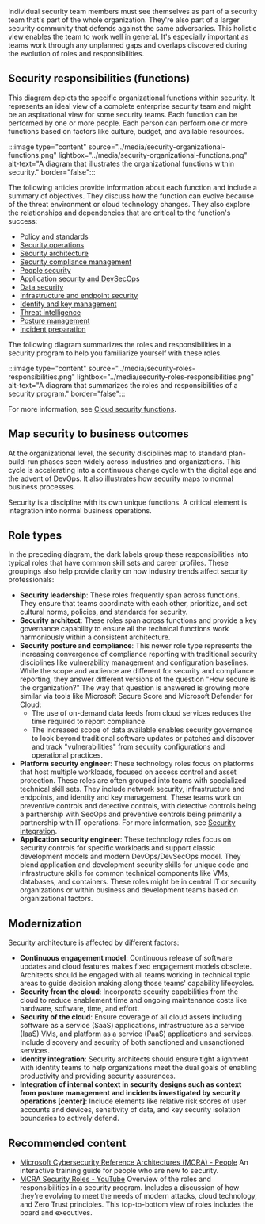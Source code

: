 Individual security team members must see themselves as part of a security team that's part of the whole organization. They're also part of a larger security community that defends against the same adversaries. 
This holistic view enables the team to work well in general. It's especially important as teams work through any unplanned gaps and overlaps discovered during the evolution of roles and responsibilities.

## Security responsibilities (functions)

This diagram depicts the specific organizational functions within security. It represents an ideal view of a complete enterprise security team and might be an aspirational view for some security teams. Each function can be performed by one or more people. Each person can perform one or more functions based on factors like culture, budget, and available resources.

:::image type="content" source="../media/security-organizational-functions.png" lightbox="../media/security-organizational-functions.png" alt-text="A diagram that illustrates the organizational functions within security." border="false":::

The following articles provide information about each function and include a summary of objectives. They discuss how the function can evolve because of the threat environment or cloud technology changes. They also explore the relationships and dependencies that are critical to the function's success:

- [Policy and standards](/azure/cloud-adoption-framework/organize/cloud-security-policy-standards)
- [Security operations](/azure/cloud-adoption-framework/organize/cloud-security-operations-center)
- [Security architecture](/azure/cloud-adoption-framework/organize/cloud-security-architecture)
- [Security compliance management](/azure/cloud-adoption-framework/organize/cloud-security-compliance-management)
- [People security](/azure/cloud-adoption-framework/organize/cloud-security-people)
- [Application security and DevSecOps](/azure/cloud-adoption-framework/organize/cloud-security-application-security-devsecops)
- [Data security](/azure/cloud-adoption-framework/organize/cloud-security-data-security)
- [Infrastructure and endpoint security](/azure/cloud-adoption-framework/organize/cloud-security-infrastructure-endpoint)
- [Identity and key management](/azure/cloud-adoption-framework/organize/cloud-security-identity-keys)
- [Threat intelligence](/azure/cloud-adoption-framework/organize/cloud-security-threat-intelligence)
- [Posture management](/azure/cloud-adoption-framework/organize/cloud-security-posture-management)
- [Incident preparation](/azure/cloud-adoption-framework/organize/cloud-security-incident-preparation)

The following diagram summarizes the roles and responsibilities in a security program to help you familiarize yourself with these roles.

:::image type="content" source="../media/security-roles-responsibilities.png" lightbox="../media/security-roles-responsibilities.png" alt-text="A diagram that summarizes the roles and responsibilities of a security program." border="false":::

For more information, see [Cloud security functions](/azure/cloud-adoption-framework/organize/cloud-security).

## Map security to business outcomes

At the organizational level, the security disciplines map to standard plan-build-run phases seen widely across industries and organizations. This cycle is accelerating into a continuous change cycle with the digital age and the advent of DevOps. It also illustrates how security maps to normal business processes.

Security is a discipline with its own unique functions. A critical element is integration into normal business operations.

## Role types

In the preceding diagram, the dark labels group these responsibilities into typical roles that have common skill sets and career profiles. These groupings also help provide clarity on how industry trends affect security professionals:

- **Security leadership**: These roles frequently span across functions. They ensure that teams coordinate with each other, prioritize, and set cultural norms, policies, and standards for security.
- **Security architect**: These roles span across functions and provide a key governance capability to ensure all the technical functions work harmoniously within a consistent architecture.
- **Security posture and compliance**: This newer role type represents the increasing convergence of compliance reporting with traditional security disciplines like vulnerability management and configuration baselines. While the scope and audience are different for security and compliance reporting, they answer different versions of the question "How secure is the organization?" The way that question is answered is growing more similar via tools like Microsoft Secure Score and Microsoft Defender for Cloud:
  - The use of on-demand data feeds from cloud services reduces the time required to report compliance.
  - The increased scope of data available enables security governance to look beyond traditional software updates or patches and discover and track "vulnerabilities" from security configurations and operational practices.
- **Platform security engineer**: These technology roles focus on platforms that host multiple workloads, focused on access control and asset protection. These roles are often grouped into teams with specialized technical skill sets. They include network security, infrastructure and endpoints, and identity and key management. These teams work on preventive controls and detective controls, with detective controls being a partnership with SecOps and preventive controls being primarily a partnership with IT operations. For more information, see [Security integration](/azure/cloud-adoption-framework/secure/security-integration).
- **Application security engineer**: These technology roles focus on security controls for specific workloads and support classic development models and modern DevOps/DevSecOps model. They blend application and development security skills for unique code and infrastructure skills for common technical components like VMs, databases, and containers. These roles might be in central IT or security organizations or within business and development teams based on organizational factors.

## Modernization

Security architecture is affected by different factors:

- **Continuous engagement model**: Continuous release of software updates and cloud features makes fixed engagement models obsolete. Architects should be engaged with all teams working in technical topic areas to guide decision making along those teams' capability lifecycles.
- **Security from the cloud**: Incorporate security capabilities from the cloud to reduce enablement time and ongoing maintenance costs like hardware, software, time, and effort.
- **Security of the cloud**: Ensure coverage of all cloud assets including software as a service (SaaS) applications, infrastructure as a service (IaaS) VMs, and platform as a service (PaaS) applications and services. Include discovery and security of both sanctioned and unsanctioned services.
- **Identity integration**: Security architects should ensure tight alignment with identity teams to help organizations meet the dual goals of enabling productivity and providing security assurances.
- **Integration of internal context in security designs such as context from posture management and incidents investigated by security operations [center]**: Include elements like relative risk scores of user accounts and devices, sensitivity of data, and key security isolation boundaries to actively defend.

## Recommended content

- [Microsoft Cybersecurity Reference Architectures (MCRA) - People](https://aka.ms/MCRA-IG-People) 
An interactive training guide for people who are new to security.
- [MCRA Security Roles - YouTube](https://www.youtube.com/watch?v=GlqjvlX93gY&list=PLtVMyW0H7aiOQwZSsn2d-tg2z729ce1BZ&index=13) 
Overview of the roles and responsibilities in a security program. Includes a discussion of how they're evolving to meet the needs of modern attacks, cloud technology, and Zero Trust principles. This top-to-bottom view of roles includes the board and executives.
